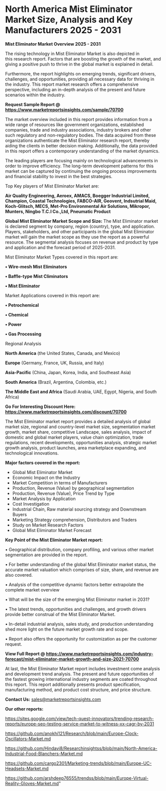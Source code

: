 # North America Mist Eliminator Market Size, Analysis and Key Manufacturers 2025 - 2031

<Strong> Mist Eliminator Market Overview 2025 - 2031</strong>

The rising technology in Mist Eliminator Market is also depicted in this research report. Factors that are boosting the growth of the market, and giving a positive push to thrive in the global market is explained in detail.

Furthermore, the report highlights on emerging trends, significant drivers, challenges, and opportunities, providing all necessary data for thriving in the industry. This report market research offers a comprehensive perspective, including an in-depth analysis of the present and future scenarios within the industry.

<strong>Request Sample Report @ <a href=https://www.marketreportsinsights.com/sample/70700>https://www.marketreportsinsights.com/sample/70700</a></strong>

The market overview included in this report provides information from a wide range of resources like government organizations, established companies, trade and industry associations, industry brokers and other such regulatory and non-regulatory bodies. The data acquired from these organizations authenticate the Mist Eliminator research report, thereby aiding the clients in better decision making. Additionally, the data provided in this report offers a contemporary understanding of the market dynamics.

The leading players are focusing mainly on technological advancements in order to improve efficiency. The long-term development patterns for this market can be captured by continuing the ongoing process improvements and financial stability to invest in the best strategies.

Top Key players of Mist Eliminator Market are:

<strong>Air Quality Engineering, Aeroex, AMACS, Boegger Industrial Limited, Champion, Coastal Technologies, FABCO-AIR, Geovent, Indsutrial Maid, Koch-Glitsch, MECS, Met-Pro Environmental Air Solutions, Mikropor, Munters, Ningbo T.C.I Co.,Ltd, Pneumatic Product</strong>

<strong><b>Global Mist Eliminator Market Scope and Size:</b></strong>
The Mist Eliminator market is declared segment by company, region (country), type, and application. Players, stakeholders, and other participants in the global Mist Eliminator market will gain the market scope as they use the report as a powerful resource. The segmental analysis focuses on revenue and product by type and application and the forecast period of 2025-2031.

Mist Eliminator Market Types covered in this report are:

<strong>• Wire-mesh Mist Eliminators

• Baffle-type Mist Climinators

• Mist Eliminator</strong>

Market Applications covered in this report are:

<strong>• Petrochemical

• Chemical

• Power

• Gas Processing</strong> 

Regional Analysis

<strong>North America</strong> (the United States, Canada, and Mexico)

<strong>Europe</strong> (Germany, France, UK, Russia, and Italy)

<strong>Asia-Pacific</strong> (China, Japan, Korea, India, and Southeast Asia)

<strong>South America</strong> (Brazil, Argentina, Colombia, etc.)

<strong>The Middle East and Africa</strong> (Saudi Arabia, UAE, Egypt, Nigeria, and South Africa)

<strong>Go For Interesting Discount Here: <a href=https://www.marketreportsinsights.com/discount/70700>https://www.marketreportsinsights.com/discount/70700</a></strong>

The Mist Eliminator market report provides a detailed analysis of global market size, regional and country-level market size, segmentation market growth, market share, competitive Landscape, sales analysis, impact of domestic and global market players, value chain optimization, trade regulations, recent developments, opportunities analysis, strategic market growth analysis, product launches, area marketplace expanding, and technological innovations.

<strong><b>Major factors covered in the report:</b></strong>
<ul>
  <li>Global Mist Eliminator Market </li>
  <li>Economic Impact on the Industry</li>
  <li>Market Competition in terms of Manufacturers</li>
  <li>Production, Revenue (Value) by geographical segmentation</li>
  <li>Production, Revenue (Value), Price Trend by Type</li>
  <li>Market Analysis by Application</li>
  <li>Cost Investigation</li>
  <li>Industrial Chain, Raw material sourcing strategy and Downstream Buyers</li>
  <li>Marketing Strategy comprehension, Distributors and Traders</li>
  <li>Study on Market Research Factors</li>
  <li>Global Mist Eliminator Market Forecast</li>
</ul>

<strong><b>Key Point of the Mist Eliminator Market report:</b></strong>

• Geographical distribution, company profiling, and various other market segmentation are provided in the report.

• For better understanding of the global Mist Eliminator market status, the accurate market valuation which comprises of size, share, and revenue are also covered.

• Analysis of the competitive dynamic factors better extrapolate the complete market overview

• What will be the size of the emerging Mist Eliminator market in 2031?

• The latest trends, opportunities and challenges, and growth drivers provide better construal of the Mist Eliminator Market.

• In-detail industrial analysis, sales study, and production understanding shed more light on the future market growth rate and scope.

• Report also offers the opportunity for customization as per the customer request.

<strong><b>View Full Report @ <a href=https://www.marketreportsinsights.com/industry-forecast/mist-eliminator-market-growth-and-size-2021-70700>https://www.marketreportsinsights.com/industry-forecast/mist-eliminator-market-growth-and-size-2021-70700</a></b></strong>


At last, the Mist Eliminator Market report includes investment come analysis and development trend analysis. The present and future opportunities of the fastest growing international industry segments are coated throughout this report. This report additionally presents product specification, manufacturing method, and product cost structure, and price structure.

<strong>Contact Us:</strong>
sales@marketreportsinsights.com

<strong>Our other reports:</strong>

<a href=https://sites.google.com/view/tech-quest-innovators/trending-research-reports/europe-seo-testing-service-market-to-witness-xx-cagr-by-2031>https://sites.google.com/view/tech-quest-innovators/trending-research-reports/europe-seo-testing-service-market-to-witness-xx-cagr-by-2031</a>

<a href=https://github.com/anokhi121/Research/blob/main/Europe-Clock-Oscillators-Market.md>https://github.com/anokhi121/Research/blob/main/Europe-Clock-Oscillators-Market.md</a>

<a href=https://github.com/Hindavi8/Researchinsightss/blob/main/North-America-Industrial-Food-Blanchers-Market.md>https://github.com/Hindavi8/Researchinsightss/blob/main/North-America-Industrial-Food-Blanchers-Market.md</a>

<a href=https://github.com/cargo2301/Marketing-trends/blob/main/Europe-UC-Headsets-Market.md>https://github.com/cargo2301/Marketing-trends/blob/main/Europe-UC-Headsets-Market.md</a>

<a href=https://github.com/arshdeep76555/trendss/blob/main/Europe-Virtual-Reality-Gloves-Market.md>https://github.com/arshdeep76555/trendss/blob/main/Europe-Virtual-Reality-Gloves-Market.md</a>"
